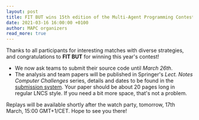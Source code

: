 ```yaml
---
layout: post
title: FIT BUT wins 15th edition of the Multi-Agent Programming Contest
date: 2021-03-16 16:00:00 +0100
author: MAPC organizers
read_more: true
---
```


Thanks to all participants for interesting matches with diverse strategies,
and congratulations to **FIT BUT** for winning this year's contest!

* We now ask teams to submit their source code until *March 26th*.
* The analysis and team papers will be published in Springer's *Lect. Notes Computer Challenges* series,
  details and dates to be found in the [submission system](https://ocs.springer.com/ocs/en/home/MAPC2020).
  Your paper should be about 20 pages long in regular LNCS style. If you need a bit more space, that's not a problem.

Replays will be available shortly after the watch party, tomorrow, 17th March, 15:00 GMT+1/CET. Hope to see you there!

